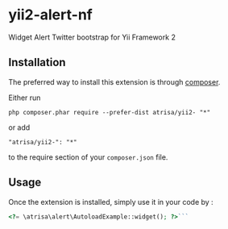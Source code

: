 yii2-alert-nf
=============
Widget Alert Twitter bootstrap for Yii Framework 2

Installation
------------

The preferred way to install this extension is through [composer](http://getcomposer.org/download/).

Either run

```
php composer.phar require --prefer-dist atrisa/yii2- "*"
```

or add

```
"atrisa/yii2-": "*"
```

to the require section of your `composer.json` file.


Usage
-----

Once the extension is installed, simply use it in your code by  :

```php
<?= \atrisa\alert\AutoloadExample::widget(); ?>```